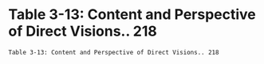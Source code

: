 # Table 3-13: Content and Perspective of Direct Visions.. 218

```
Table 3-13: Content and Perspective of Direct Visions.. 218

```
